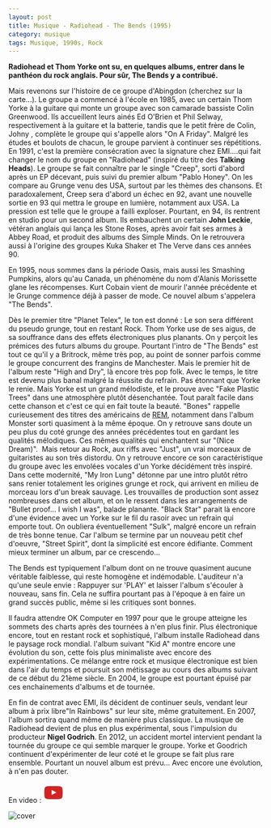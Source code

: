 ```yaml
---
layout: post
title: Musique - Radiohead - The Bends (1995)
category: musique
tags: Musique, 1990s, Rock
---
```

**Radiohead et Thom Yorke ont su, en quelques albums, entrer dans le panthéon du rock anglais. Pour sûr, The Bends y a contribué.**

Mais revenons sur l'histoire de ce groupe d'Abingdon (cherchez sur la carte...). Le groupe a commencé à l'école en 1985, avec un certain Thom Yorke à la guitare qui monte un groupe avec son camarade bassiste Colin Greenwood. Ils accueillent leurs ainés Ed O'Brien et Phil Selway, respectivement à la guitare et la batterie, tandis que le petit frère de Colin, Johny , complète le groupe qui s'appelle alors "On A Friday". Malgré les études et boulots de chacun, le groupe parvient à continuer ses répétitions. En 1991, c'est la première consécration avec la signature chez EMI....qui fait changer le nom du groupe en "Radiohead" (inspiré du titre des **Talking Heads**). Le groupe se fait connaître par le single "Creep", sorti d'abord après un EP décevant, puis suivi du premier album "Pablo Honey". On les compare au Grunge venu des USA, surtout par les thèmes des chansons. Et paradoxalement, Creep sera d'abord un échec en 92, avant une nouvelle sortie en 93 qui mettra le groupe en lumière, notamment aux USA. La pression est telle que le groupe a failli exploser. Pourtant, en 94, ils rentrent en studio pour un second album. Ils embauchent un certain **John Leckie**, vétéran anglais qui lança les Stone Roses, après avoir fait ses armes à Abbey Road, et produit des albums des Simple Minds. On le retrouvera aussi à l'origine des groupes Kuka Shaker et The Verve dans ces années 90.

En 1995, nous sommes dans la période Oasis, mais aussi les Smashing Pumpkins, alors qu'au Canada, un phénomène du nom d'Alanis Morissette glane les récompenses. Kurt Cobain vient de mourir l'année précédente et le Grunge commence déjà à passer de mode. Ce nouvel album s'appelera "The Bends".

Dès le premier titre "Planet Telex", le ton est donné : Le son sera différent du pseudo grunge, tout en restant Rock. Thom Yorke use de ses aigus, de sa souffrance dans des effets électroniques plus planants. On y perçoit les prémices des futurs albums du groupe. Pourtant l'intro de "The Bends" est tout ce qu'il y a Britrock, même très pop, au point de sonner parfois comme le groupe concurrent des frangins de Manchester. Mais le premier hit de l'album reste "High and Dry", là encore très pop folk. Avec le temps, le titre est devenu plus banal malgré la réussite du refrain. Pas étonnant que Yorke le renie. Mais Yorke est un grand mélodiste, et le prouve avec "Fake Plastic Trees" dans une atmosphère plutôt désenchantée. Tout paraît facile dans cette chanson et c'est ce qui en fait toute la beauté. "Bones" rappelle curieusement des titres des américains de <a href="http://histozic.fr/2008/08/08/r-e-m-automatic-for-the-people/">REM</a>, notamment dans l'album Monster sorti quasiment à la même époque. On y retrouve sans doute un peu plus du coté grunge des années précédentes tout en gardant les qualités mélodiques. Ces mêmes qualités qui enchantent sur "(Nice Dream)".  Mais retour au Rock, aux riffs avec "Just", un vrai morceaux de guitaristes au son très distordu. On y retrouve encore ce son caractéristique du groupe avec les envolées vocales d'un Yorke décidément très inspiré. Dans cette modernité, "My Iron Lung" détonne par une intro plutôt rétro sans renier totalement les origines grunge et rock, qui arrivent en milieu de morceau lors d'un break sauvage. Les trouvailles de production sont assez nombreuses dans cet album, et on le ressent dans les arrangements de "Bullet proof... I wish I was", balade planante. "Black Star" parait là encore d'une évidence avec un Yorke sur le fil du rasoir avec un refrain qui emporte tout. On oubliera éventuellement "Sulk", malgré encore un refrain de très bonne tenue. Car l'album se termine par un nouveau petit chef d'oeuvre, "Street Spirit", dont la simplicité est encore édifiante. Comment mieux terminer un album, par ce crescendo...

The Bends est typiquement l'album dont on ne trouve quasiment aucune véritable faiblesse, qui reste homogène et indémodable. L'auditeur n'a qu'une seule envie : Rappuyer sur 'PLAY' et laisser l'album s'écouler à nouveau, sans fin. Cela ne suffira pourtant pas à l'époque à en faire un grand succès public, même si les critiques sont bonnes.

Il faudra attendre OK Computer en 1997 pour que le groupe atteigne les sommets des charts après des tournées à n'en plus finir. Plus électronique encore, tout en restant rock et sophistiqué, l'album installe Radiohead dans le paysage rock mondial. l'album suivant "Kid A" montre encore une évolution du son, cette fois plus minimaliste avec encore des expérimentations. Ce mélange entre rock et musique électronique est bien dans l'air du temps et poursuit son métissage au cours des albums suivant de ce début du 21ème siècle. En 2004, le groupe est pourtant épuisé par ces enchainements d'albums et de tournée.

En fin de contrat avec EMI, ils décident de continuer seuls, vendant leur album à prix libre"In Rainbows" sur leur site, même gratuitement. En 2007, l'album sortira quand même de manière plus classique. La musique de Radiohead devient de plus en plus expérimental, sous l'impulsion du producteur **Nigel Godrich**. En 2012, un accident mortel intervient pendant la tournée du groupe ce qui semble marquer le groupe. Yorke et Goodrich continuent d'expérimenter de leur coté et le groupe se fait plus rare ensemble. Pourtant un nouvel album est prévu... Avec encore une évolution, à n'en pas douter.

En video : [![video](/images/youtube.png)](https://www.youtube.com/watch?v=LCJblaUkkfc)

![cover](https://filedn.eu/llqi9IBxlYouGRXYG2xlROb/img/2016/radioheandbends.jpg)
